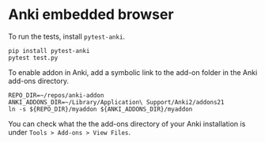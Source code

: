 # Anki embedded browser

To run the tests, install `pytest-anki`.
```
pip install pytest-anki
pytest test.py
```

To enable addon in Anki, add a symbolic link to the add-on folder in the Anki add-ons directory.
```
REPO_DIR=~/repos/anki-addon
ANKI_ADDONS_DIR=~/Library/Application\ Support/Anki2/addons21
ln -s ${REPO_DIR}/myaddon ${ANKI_ADDONS_DIR}/myaddon
```
You can check what the the add-ons directory of your Anki installation is under `Tools > Add-ons > View Files`.
